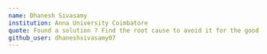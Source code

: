 ```yaml
---
name: Dhanesh Sivasamy
institution: Anna University Coimbatore
quote: Found a solution ? Find the root cause to avoid it for the good
github_user: dhaneshsivasamy07
---
```

